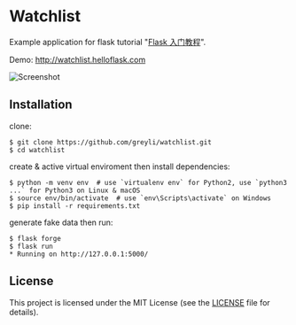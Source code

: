 # Watchlist

Example application for flask tutorial "[Flask 入门教程](https://helloflask.com/tutorial)".

Demo: http://watchlist.helloflask.com

![Screenshot](https://helloflask.com/screenshots/watchlist.png)

## Installation

clone:
```
$ git clone https://github.com/greyli/watchlist.git
$ cd watchlist
```
create & active virtual enviroment then install dependencies:
```
$ python -m venv env  # use `virtualenv env` for Python2, use `python3 ...` for Python3 on Linux & macOS
$ source env/bin/activate  # use `env\Scripts\activate` on Windows
$ pip install -r requirements.txt
```

generate fake data then run:
```
$ flask forge
$ flask run
* Running on http://127.0.0.1:5000/
```

## License

This project is licensed under the MIT License (see the
[LICENSE](LICENSE) file for details).
